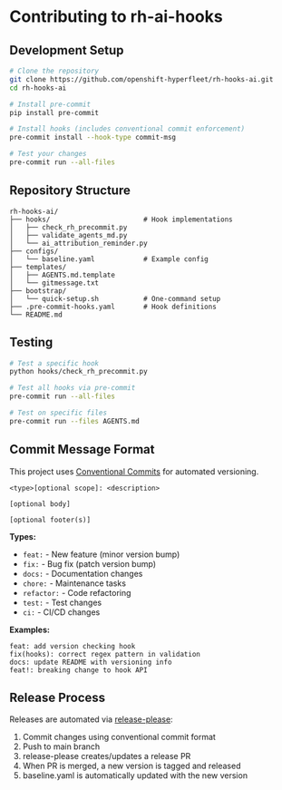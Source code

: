 # Contributing to rh-ai-hooks

## Development Setup

```bash
# Clone the repository
git clone https://github.com/openshift-hyperfleet/rh-hooks-ai.git
cd rh-hooks-ai

# Install pre-commit
pip install pre-commit

# Install hooks (includes conventional commit enforcement)
pre-commit install --hook-type commit-msg

# Test your changes
pre-commit run --all-files
```

## Repository Structure

```
rh-hooks-ai/
├── hooks/                       # Hook implementations
│   ├── check_rh_precommit.py
│   ├── validate_agents_md.py
│   └── ai_attribution_reminder.py
├── configs/
│   └── baseline.yaml            # Example config
├── templates/
│   ├── AGENTS.md.template
│   └── gitmessage.txt
├── bootstrap/
│   └── quick-setup.sh           # One-command setup
├── .pre-commit-hooks.yaml       # Hook definitions
└── README.md
```

## Testing

```bash
# Test a specific hook
python hooks/check_rh_precommit.py

# Test all hooks via pre-commit
pre-commit run --all-files

# Test on specific files
pre-commit run --files AGENTS.md
```

## Commit Message Format

This project uses [Conventional Commits](https://www.conventionalcommits.org/) for automated versioning.

```
<type>[optional scope]: <description>

[optional body]

[optional footer(s)]
```

**Types:**
- `feat:` - New feature (minor version bump)
- `fix:` - Bug fix (patch version bump)
- `docs:` - Documentation changes
- `chore:` - Maintenance tasks
- `refactor:` - Code refactoring
- `test:` - Test changes
- `ci:` - CI/CD changes

**Examples:**
```
feat: add version checking hook
fix(hooks): correct regex pattern in validation
docs: update README with versioning info
feat!: breaking change to hook API
```

## Release Process

Releases are automated via [release-please](https://github.com/googleapis/release-please):

1. Commit changes using conventional commit format
2. Push to main branch
3. release-please creates/updates a release PR
4. When PR is merged, a new version is tagged and released
5. baseline.yaml is automatically updated with the new version
